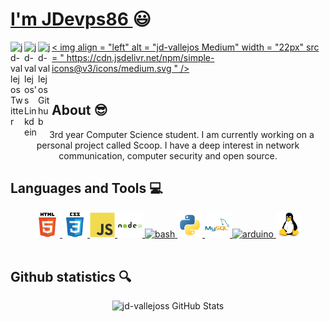  # <a href="https://github.com/JDiegox86"> I'm JDevps86 </a> :smiley:
 
 <a href="#">
  <img align="left" alt="jd-vallejos Twitter" width="22px" src="https://cdn.jsdelivr.net/npm/simple-icons@v3/icons/twitter.svg" />
</a>
<a  href="#">
  <img align="left" alt="jd-vallejos's Linkdein" width="22px" src="https://cdn.jsdelivr.net/npm/simple-icons@v3/icons/linkedin.svg" />
</a>
<a href="https://github.com/JDiegox86">
  <img align="left" alt="jd-vallejos Github" width="22px" src="https://cdn.jsdelivr.net/npm/simple-icons@v3/icons/github.svg" />
</a>
<a href="#">
  <  img   align = "left"   alt = "jd-vallejos Medium"   width = "22px"   src = " https://cdn.jsdelivr.net/npm/simple-icons@v3/icons/medium.svg "   />
</a>
<br/>
<br/>

## About :sunglasses:
<div align="center">
3rd year Computer Science student. I am currently working on a personal project called Scoop.
I have a deep interest in network communication, computer security and open source.
</div>

## Languages and Tools :computer:
<p align="center"> <a href="https://www.w3.org/html/" target="_blank" rel="noreferrer"> <img src="https://raw.githubusercontent.com/devicons/devicon/master/icons/html5/html5-original-wordmark.svg" alt="html5" width="40" height="40"/> </a> <a href="https://www.w3schools.com/css/" target="_blank" rel="noreferrer"> <img src="https://raw.githubusercontent.com/devicons/devicon/master/icons/css3/css3-original-wordmark.svg" alt="css3" width="40" height="40"/> </a>  <a href="https://developer.mozilla.org/en-US/docs/Web/JavaScript" target="_blank" rel="noreferrer"> <img src="https://raw.githubusercontent.com/devicons/devicon/master/icons/javascript/javascript-original.svg" alt="javascript" width="40" height="40"/> </a> <a href="https://nodejs.org" target="_blank" rel="noreferrer"> <img src="https://raw.githubusercontent.com/devicons/devicon/master/icons/nodejs/nodejs-original-wordmark.svg" alt="nodejs" width="40" height="40"/> </a> <a href="https://www.gnu.org/software/bash/" target="_blank" rel="noreferrer"> <img src="https://www.vectorlogo.zone/logos/gnu_bash/gnu_bash-icon.svg" alt="bash" width="40" height="40"/> </a> <a href="https://www.python.org" target="_blank" rel="noreferrer"> <img src="https://raw.githubusercontent.com/devicons/devicon/master/icons/python/python-original.svg" alt="python" width="40" height="40"/> </a> <a href="https://www.mysql.com/" target="_blank" rel="noreferrer"> <img src="https://raw.githubusercontent.com/devicons/devicon/master/icons/mysql/mysql-original-wordmark.svg" alt="mysql" width="40" height="40"/> </a> <a href="https://www.arduino.cc/" target="_blank" rel="noreferrer"> <img src="https://cdn.worldvectorlogo.com/logos/arduino-1.svg" alt="arduino" width="40" height="40"/> </a> <a href="https://www.linux.org/" target="_blank" rel="noreferrer"> <img src="https://raw.githubusercontent.com/devicons/devicon/master/icons/linux/linux-original.svg" alt="linux" width="40" height="40"/> </a>
 </br>
 </br>

## Github statistics :mag:
<div align="center">
<img src="https://github-readme-stats.vercel.app/api?username=jdiegox86&&show_icons=true&theme=radical&line_height=27&v=5" alt="jd-vallejoss GitHub Stats" />


<!--
<div align="left"><h2>Contact Me :speech_balloon:</h2></div>

[![Twitter Badge](https://img.shields.io/badge/-@jdiegox86-1ca0f1?style=flat-square&labelColor=1ca0f1&logo=twitter&logoColor=white&link=https://twitter.com/Jdiegox86)](https://twitter.com/Jdiegox86) [![Linkedin Badge](https://img.shields.io/badge/-JuanDiegoVallejos-blue?style=flat-square&logo=Linkedin&logoColor=white&link=https://#)](https://#/) [![Gmail Badge](https://img.shields.io/badge/-juan.chura@tecsup.edu.pe-c14438?style=flat-square&logo=Gmail&logoColor=white&link=mailto:juan.chura@tecsup.edu.pe)](mailto:juan.chura@tecsup.edu.pe) [![Medium Badge](https://img.shields.io/badge/-@nexusblog86-f9f048?style=flat-square&labelColor=f9f048&logo=medium&logoColor=black&link=https://fromnexus86.medium.com//)](https://fromnexus86.medium.com//)

 </div>
-->
